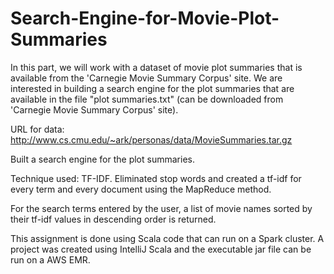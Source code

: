 # Search-Engine-for-Movie-Plot-Summaries

In this part, we will work with a dataset of movie plot summaries that is available from the 'Carnegie Movie Summary Corpus' site. We are interested in building a search engine for the plot summaries that are available in the file "plot summaries.txt" (can be downloaded from 'Carnegie Movie Summary Corpus' site).

URL for data: http://www.cs.cmu.edu/~ark/personas/data/MovieSummaries.tar.gz

Built a search engine for the plot summaries.

Technique used: TF-IDF. Eliminated stop words and created a tf-idf for every term and every document using the MapReduce method.

For the search terms entered by the user, a list of movie names sorted by their tf-idf values in descending order is returned.

This assignment is done using Scala code that can run on a Spark cluster. A project was created using IntelliJ Scala and the executable jar file can be run on a AWS EMR.
